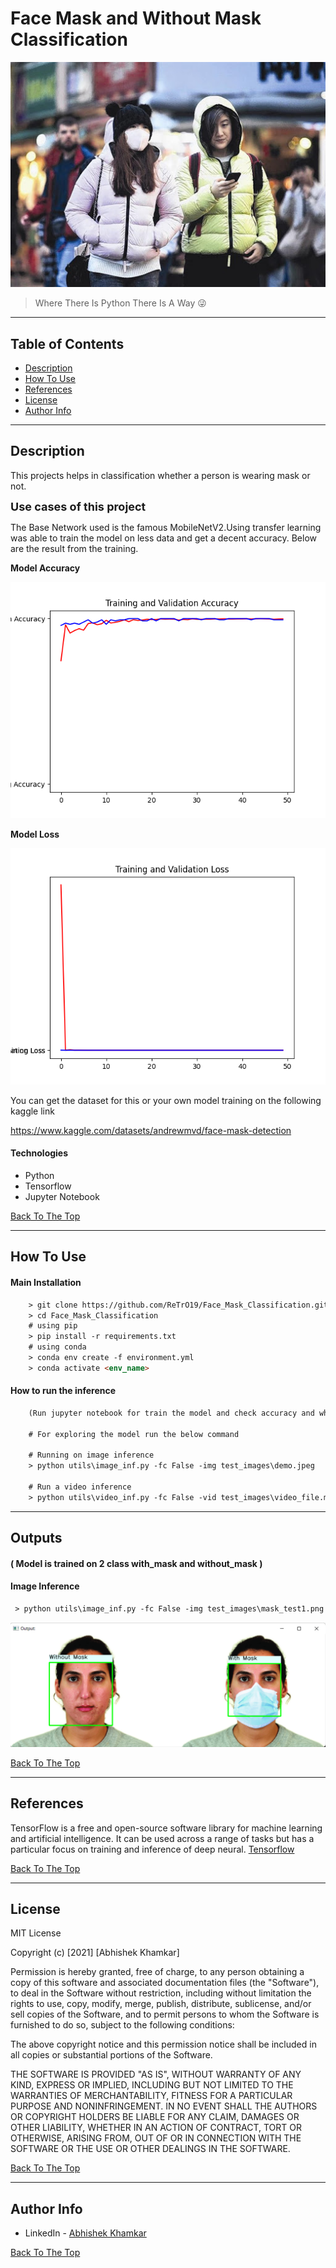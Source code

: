 [](#read-me-template)
# Face Mask and Without Mask Classification

![Project Image](git_images/maskwmask.png)

> Where There Is Python There Is A Way 😜

---

## **Table of Contents**
<!-- You're sections headers will be used to reference location of destination. -->

- [Description](#description)
- [How To Use](#how-to-use)
- [References](#references)
- [License](#license)
- [Author Info](#author-info)

---

## **Description**


This projects helps in classification whether a person is wearing mask or not.

<font size="4"> **Use cases of this project**</font>

The Base Network used is the famous MobileNetV2.Using transfer learning was able to train the model on less data and get a decent accuracy. Below are the result from the training.

**Model Accuracy**

![Accuracy Image](git_images/Accuracy.png)

**Model Loss**

![Model Loss](git_images/Loss.png)

You can get the dataset for this or your own model training on the following kaggle link

https://www.kaggle.com/datasets/andrewmvd/face-mask-detection

#### **Technologies**

- Python
- Tensorflow
- Jupyter Notebook


[Back To The Top](#read-me-template)

---

## **How To Use**

#### **Main Installation**

```html
    > git clone https://github.com/ReTrO19/Face_Mask_Classification.git
    > cd Face_Mask_Classification
    # using pip
    > pip install -r requirements.txt
    # using conda
    > conda env create -f environment.yml
    > conda activate <env_name>
```

#### **How to run the inference**
```html
    (Run jupyter notebook for train the model and check accuracy and whatnot)

    # For exploring the model run the below command

    # Running on image inference
    > python utils\image_inf.py -fc False -img test_images\demo.jpeg

    # Run a video inference
    > python utils\video_inf.py -fc False -vid test_images\video_file.mp4
```
---
## **Outputs**
#### ( Model is trained on 2 class with_mask and without_mask )
#### **Image Inference**
```html
 > python utils\image_inf.py -fc False -img test_images\mask_test1.png
```
![Nice Class](git_images/output.png)

[Back To The Top](#read-me-template)

---

## References

TensorFlow is a free and open-source software library for machine learning and artificial intelligence. It can be used across a range of tasks but has a particular focus on training and inference of deep neural. 
[Tensorflow](https://www.tensorflow.org/)

[Back To The Top](#read-me-template)

---

## License

MIT License

Copyright (c) [2021] [Abhishek Khamkar]

Permission is hereby granted, free of charge, to any person obtaining a copy
of this software and associated documentation files (the "Software"), to deal
in the Software without restriction, including without limitation the rights
to use, copy, modify, merge, publish, distribute, sublicense, and/or sell
copies of the Software, and to permit persons to whom the Software is
furnished to do so, subject to the following conditions:

The above copyright notice and this permission notice shall be included in all
copies or substantial portions of the Software.

THE SOFTWARE IS PROVIDED "AS IS", WITHOUT WARRANTY OF ANY KIND, EXPRESS OR
IMPLIED, INCLUDING BUT NOT LIMITED TO THE WARRANTIES OF MERCHANTABILITY,
FITNESS FOR A PARTICULAR PURPOSE AND NONINFRINGEMENT. IN NO EVENT SHALL THE
AUTHORS OR COPYRIGHT HOLDERS BE LIABLE FOR ANY CLAIM, DAMAGES OR OTHER
LIABILITY, WHETHER IN AN ACTION OF CONTRACT, TORT OR OTHERWISE, ARISING FROM,
OUT OF OR IN CONNECTION WITH THE SOFTWARE OR THE USE OR OTHER DEALINGS IN THE
SOFTWARE.

[Back To The Top](#read-me-template)

---

## Author Info

- LinkedIn - [Abhishek Khamkar](https://www.linkedin.com/in/abhishek-khamkar-b30756185)


[Back To The Top](#read-me-template)

